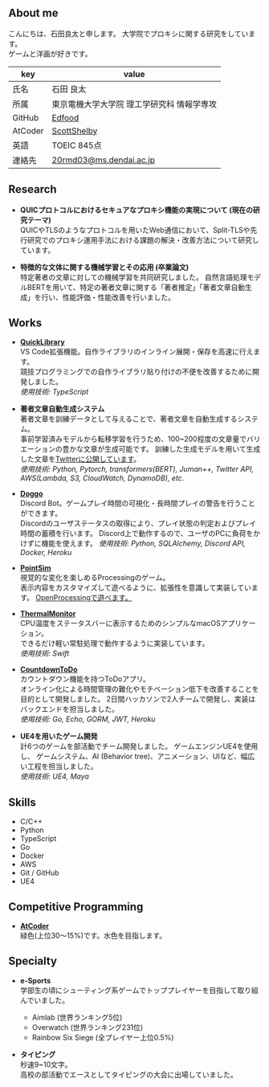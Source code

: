 ## About me
こんにちは、石田良太と申します。
大学院でプロキシに関する研究をしています。  
ゲームと洋画が好きです。

|key|value|
|----|----|
|氏名|石田 良太|
|所属|東京電機大学大学院 理工学研究科 情報学専攻|
|GitHub|[Edfood](https://github.com/Edfood)|
|AtCoder|[ScottShelby](https://atcoder.jp/users/ScottShelby)|
|英語|TOEIC 845点|
|連絡先|20rmd03@ms.dendai.ac.jp|

## Research
* **QUICプロトコルにおけるセキュアなプロキシ機能の実現について (現在の研究テーマ)**  
QUICやTLSのようなプロトコルを用いたWeb通信において、Split-TLSや先行研究でのプロキシ運用手法における課題の解決・改善方法について研究しています。

* **特徴的な文体に関する機械学習とその応用 (卒業論文)**  
特定著者の文章に対しての機械学習を共同研究しました。
自然言語処理モデルBERTを用いて、特定の著者文章に関する「著者推定」「著者文章自動生成」を行い、性能評価・性能改善を行いました。

## Works
* **[QuickLibrary](https://github.com/Edfood/QuickLibrary)**  
VS Code拡張機能。自作ライブラリのインライン展開・保存を高速に行えます。  
競技プログラミングでの自作ライブラリ貼り付けの不便を改善するために開発しました。  
*使用技術: TypeScript*

* **著者文章自動生成システム**  
著者文章を訓練データとして与えることで、著者文章を自動生成するシステム。  
事前学習済みモデルから転移学習を行うため、100~200程度の文章量でバリエーションの豊かな文章が生成可能です。
訓練した生成モデルを用いて生成した文章を[Twitterに公開しています](https://twitter.com/tominobushi_gen)。  
*使用技術: Python, Pytorch, transformers(BERT), Juman++, Twitter API, AWS(Lambda, S3, CloudWatch, DynamoDB), etc.*

* **[Doggo](https://github.com/Edfood/Doggo)**  
Discord Bot。ゲームプレイ時間の可視化・長時間プレイの警告を行うことができます。  
Discordのユーザステータスの取得により、プレイ状態の判定およびプレイ時間の蓄積を行います。
Discord上で動作するので、ユーザのPCに負荷をかけずに機能を使えます。
*使用技術: Python, SQLAlchemy, Discord API, Docker, Heroku*

* **[PointSim](https://github.com/Edfood/PointSim)**  
視覚的な変化を楽しめるProcessingのゲーム。   
表示内容をカスタマイズして遊べるように、拡張性を意識して実装しています。
[OpenProcessingで遊べます。](https://www.openprocessing.org/sketch/972725)

* **[ThermalMonitor](https://github.com/Edfood/ThermalMonitor)**  
CPU温度をステータスバーに表示するためのシンプルなmacOSアプリケーション。  
できるだけ軽い常駐処理で動作するように実装しています。  
*使用技術: Swift*

* **[CountdownToDo](https://github.com/Edfood/CountdownToDo)**  
カウントダウン機能を持つToDoアプリ。  
オンライン化による時間管理の難化やモチベーション低下を改善することを目的として開発しました。
2日間ハッカソンで2人チームで開発し、実装はバックエンドを担当しました。  
*使用技術: Go, Echo, GORM, JWT, Heroku*

* **UE4を用いたゲーム開発**  
計6つのゲームを部活動でチーム開発しました。
ゲームエンジンUE4を使用し、 ゲームシステム、AI (Behavior tree)、アニメーション、UIなど、幅広い工程を担当しました。  
*使用技術: UE4, Maya*

## Skills
- C/C++
- Python
- TypeScript
- Go
- Docker
- AWS
- Git / GitHub
- UE4

## Competitive Programming
* **[AtCoder](https://atcoder.jp/users/ScottShelby)**  
緑色(上位30〜15%)です。水色を目指します。

## Specialty
- **e-Sports**  
学部生の頃にシューティング系ゲームでトッププレイヤーを目指して取り組んでいました。
  - Aimlab (世界ランキング5位)
  - Overwatch (世界ランキング231位)
  - Rainbow Six Siege (全プレイヤー上位0.5%)

- **タイピング**  
秒速9~10文字。  
高校の部活動でエースとしてタイピングの大会に出場していました。
